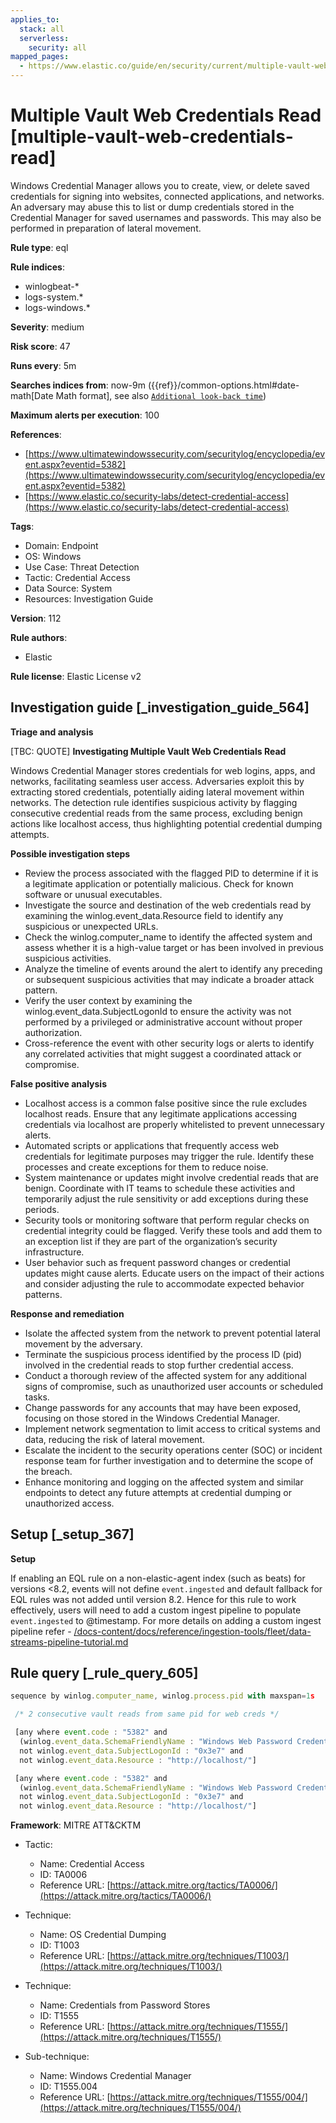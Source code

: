 ```yaml
---
applies_to:
  stack: all
  serverless:
    security: all
mapped_pages:
  - https://www.elastic.co/guide/en/security/current/multiple-vault-web-credentials-read.html
---
```


# Multiple Vault Web Credentials Read [multiple-vault-web-credentials-read]

Windows Credential Manager allows you to create, view, or delete saved credentials for signing into websites, connected applications, and networks. An adversary may abuse this to list or dump credentials stored in the Credential Manager for saved usernames and passwords. This may also be performed in preparation of lateral movement.

**Rule type**: eql

**Rule indices**:

* winlogbeat-*
* logs-system.*
* logs-windows.*

**Severity**: medium

**Risk score**: 47

**Runs every**: 5m

**Searches indices from**: now-9m ({{ref}}/common-options.html#date-math[Date Math format], see also [`Additional look-back time`](docs-content://solutions/security/detect-and-alert/create-detection-rule.md#rule-schedule))

**Maximum alerts per execution**: 100

**References**:

* [https://www.ultimatewindowssecurity.com/securitylog/encyclopedia/event.aspx?eventid=5382](https://www.ultimatewindowssecurity.com/securitylog/encyclopedia/event.aspx?eventid=5382)
* [https://www.elastic.co/security-labs/detect-credential-access](https://www.elastic.co/security-labs/detect-credential-access)

**Tags**:

* Domain: Endpoint
* OS: Windows
* Use Case: Threat Detection
* Tactic: Credential Access
* Data Source: System
* Resources: Investigation Guide

**Version**: 112

**Rule authors**:

* Elastic

**Rule license**: Elastic License v2

## Investigation guide [_investigation_guide_564]

**Triage and analysis**

[TBC: QUOTE]
**Investigating Multiple Vault Web Credentials Read**

Windows Credential Manager stores credentials for web logins, apps, and networks, facilitating seamless user access. Adversaries exploit this by extracting stored credentials, potentially aiding lateral movement within networks. The detection rule identifies suspicious activity by flagging consecutive credential reads from the same process, excluding benign actions like localhost access, thus highlighting potential credential dumping attempts.

**Possible investigation steps**

* Review the process associated with the flagged PID to determine if it is a legitimate application or potentially malicious. Check for known software or unusual executables.
* Investigate the source and destination of the web credentials read by examining the winlog.event_data.Resource field to identify any suspicious or unexpected URLs.
* Check the winlog.computer_name to identify the affected system and assess whether it is a high-value target or has been involved in previous suspicious activities.
* Analyze the timeline of events around the alert to identify any preceding or subsequent suspicious activities that may indicate a broader attack pattern.
* Verify the user context by examining the winlog.event_data.SubjectLogonId to ensure the activity was not performed by a privileged or administrative account without proper authorization.
* Cross-reference the event with other security logs or alerts to identify any correlated activities that might suggest a coordinated attack or compromise.

**False positive analysis**

* Localhost access is a common false positive since the rule excludes localhost reads. Ensure that any legitimate applications accessing credentials via localhost are properly whitelisted to prevent unnecessary alerts.
* Automated scripts or applications that frequently access web credentials for legitimate purposes may trigger the rule. Identify these processes and create exceptions for them to reduce noise.
* System maintenance or updates might involve credential reads that are benign. Coordinate with IT teams to schedule these activities and temporarily adjust the rule sensitivity or add exceptions during these periods.
* Security tools or monitoring software that perform regular checks on credential integrity could be flagged. Verify these tools and add them to an exception list if they are part of the organization’s security infrastructure.
* User behavior such as frequent password changes or credential updates might cause alerts. Educate users on the impact of their actions and consider adjusting the rule to accommodate expected behavior patterns.

**Response and remediation**

* Isolate the affected system from the network to prevent potential lateral movement by the adversary.
* Terminate the suspicious process identified by the process ID (pid) involved in the credential reads to stop further credential access.
* Conduct a thorough review of the affected system for any additional signs of compromise, such as unauthorized user accounts or scheduled tasks.
* Change passwords for any accounts that may have been exposed, focusing on those stored in the Windows Credential Manager.
* Implement network segmentation to limit access to critical systems and data, reducing the risk of lateral movement.
* Escalate the incident to the security operations center (SOC) or incident response team for further investigation and to determine the scope of the breach.
* Enhance monitoring and logging on the affected system and similar endpoints to detect any future attempts at credential dumping or unauthorized access.


## Setup [_setup_367]

**Setup**

If enabling an EQL rule on a non-elastic-agent index (such as beats) for versions <8.2, events will not define `event.ingested` and default fallback for EQL rules was not added until version 8.2. Hence for this rule to work effectively, users will need to add a custom ingest pipeline to populate `event.ingested` to @timestamp. For more details on adding a custom ingest pipeline refer - [/docs-content/docs/reference/ingestion-tools/fleet/data-streams-pipeline-tutorial.md](docs-content://reference/ingestion-tools/fleet/data-streams-pipeline-tutorial.md)


## Rule query [_rule_query_605]

```js
sequence by winlog.computer_name, winlog.process.pid with maxspan=1s

 /* 2 consecutive vault reads from same pid for web creds */

 [any where event.code : "5382" and
  (winlog.event_data.SchemaFriendlyName : "Windows Web Password Credential" and winlog.event_data.Resource : "http*") and
  not winlog.event_data.SubjectLogonId : "0x3e7" and
  not winlog.event_data.Resource : "http://localhost/"]

 [any where event.code : "5382" and
  (winlog.event_data.SchemaFriendlyName : "Windows Web Password Credential" and winlog.event_data.Resource : "http*") and
  not winlog.event_data.SubjectLogonId : "0x3e7" and
  not winlog.event_data.Resource : "http://localhost/"]
```

**Framework**: MITRE ATT&CKTM

* Tactic:

    * Name: Credential Access
    * ID: TA0006
    * Reference URL: [https://attack.mitre.org/tactics/TA0006/](https://attack.mitre.org/tactics/TA0006/)

* Technique:

    * Name: OS Credential Dumping
    * ID: T1003
    * Reference URL: [https://attack.mitre.org/techniques/T1003/](https://attack.mitre.org/techniques/T1003/)

* Technique:

    * Name: Credentials from Password Stores
    * ID: T1555
    * Reference URL: [https://attack.mitre.org/techniques/T1555/](https://attack.mitre.org/techniques/T1555/)

* Sub-technique:

    * Name: Windows Credential Manager
    * ID: T1555.004
    * Reference URL: [https://attack.mitre.org/techniques/T1555/004/](https://attack.mitre.org/techniques/T1555/004/)



